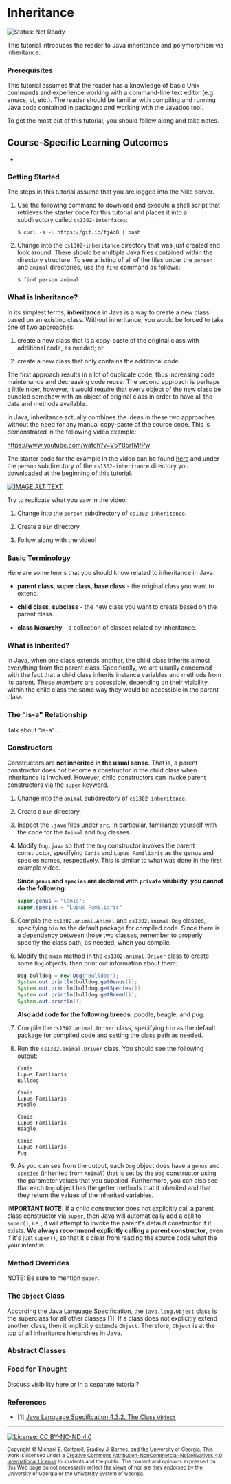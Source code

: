 # Inheritance

![Status: Not Ready](https://img.shields.io/badge/Status-Not%20Ready-red.svg)

This tutorial introduces the reader to Java inheritance and polymorphism via inheritance.

### Prerequisites

This tutorial assumes that the reader has a knowledge of basic Unix commands and experience working
with a command-line text editor (e.g. emacs, vi, etc.). The reader should be familiar with compiling
and running Java code contained in packages and working with the Javadoc tool.

To get the most out of this tutorial, you should follow along and take notes.

## Course-Specific Learning Outcomes

*

### Getting Started

The steps in this tutorial assume that you are logged into the Nike server. 

1. Use the following command to download and execute a shell script that retrieves 
   the starter code for this tutorial and places it into a subdirectory 
   called `cs1302-interfaces`:

   ```
   $ curl -s -L https://git.io/fjAqO | bash
   ```
  
1. Change into the `cs1302-inheritance` directory that was just created and look around. There should be
   multiple Java files contained within the directory structure. To see a listing of all of the 
   files under the `person` and `animal` directories, use the `find` command as follows:
   
   ```
   $ find person animal
   ```

### What is Inheritance?

In its simplest terms, **inheritance** in Java is a way to create a new class based on an
existing class. Without inheritance, you would be forced to take one of two approaches:

1. create a new class that is a copy-paste of the original class with additional code,
   as needed; or

1. create a new class that only contains the additional code.

The first approach results in a lot of duplicate code, thus increasing code maintenance
and decreasing code reuse. The second approach is perhaps a little nicer, however, it
would require that every object of the new class be bundled somehow with an object of
original class in order to have all the data and methods available.

In Java, inheritance actually combines the ideas in these two approaches without the
need for any manual copy-paste of the source code. This is demonstrated in the following
video example:

https://www.youtube.com/watch?v=V5Y85rfMfPw

The starter code for the example in the video can be found [here](person/) and
under the `person` subdirectory of the `cs1302-inheritance` directory you
downloaded at the beginning of this tutorial.

<a href="https://www.youtube.com/watch?v=V5Y85rfMfPw">
<img src="https://img.youtube.com/vi/V5Y85rfMfPw/0.jpg?20190821" alt="IMAGE ALT TEXT">
</a>

Try to replicate what you saw in the video:

1. Change into the `person` subdirectory of `cs1302-inheritance`.

1. Create a `bin` directory.

1. Follow along with the video!

### Basic Terminology

Here are some terms that you should know related to inheritance in Java.

* **parent class**, **super class**, **base class** - the original class you want to extend.

* **child class**, **subclass** - the new class you want to create based on the parent class.

* **class hierarchy** - a collection of classes related by inheritance.

### What is Inherited? 

In Java, when one class extends another, the child class inherits almost everything from the
parent class. Specifically, we are usually concerned with the fact that a child class inherits
instance variables and methods from its parent. These _members_ are accessible, depending on
their visibility, within the child class the same way they would be accessible in the parent
class. 

### The "is-a" Relationship

Talk about "is-a"...

### Constructors

Constructors are __not inherited in the usual sense__. That is, a parent constructor
does not become a constructor in the child class when inheritance is involved. However, child
constructors can invoke parent constructors via the `super` keyword.

1. Change into the `animal` subdirectory of `cs1302-inheritance`.

1. Create a `bin` directory.

1. Inspect the `.java` files under `src`. In particular, familiarize yourself with the code 
   for the `Animal` and `Dog` classes.
   
1. Modify `Dog.java` so that the `Dog` constructor invokes the parent constructor, 
   specifying `Canis` and `Lupus Familiaris` as the genus and species names, respectively.
   This is similar to what was done in the first example video.
   
   **Since `genus` and `species` are declared with `private` visibility, you cannot do the following:**
   
   ```java
   super.genus = "Canis";
   super.species = "Lupus Familiaris"
   ```
   
1. Compile the `cs1302.animal.Animal` and `cs1302.animal.Dog` classes, specifying `bin` 
   as the default package for compiled code. Since there is a dependency between those 
   two classes, remember to properly specifiy the class path, as needed, when you compile.
   
1. Modify the `main` method in the `cs1302.animal.Driver` class to create some `Dog`
   objects, then print out information about them:
   
   ```java
   Dog bulldog = new Dog("Bulldog");
   System.out.println(bulldog.getGenus());
   System.out.println(bulldog.getSpecies());
   System.out.println(bulldog.getBreed());
   System.out.println();
   ```

   **Also add code for the following breeds:** poodle, beagle, and pug. 

1. Compile the `cs1302.animal.Driver` class, specifying `bin` as the default package 
   for compiled code and setting the class path as needed.
   
1. Run the `cs1302.animal.Driver` class. You should see the following output:

   ```
   Canis
   Lupus Familiaris
   Bulldog
   
   Canis
   Lupus Familiaris
   Poodle
   
   Canis
   Lupus Familiaris
   Beagle
   
   Canis
   Lupus Familiaris
   Pug
   ```
   
1. As you can see from the output, each `Dog` object does have a `genus` and `species`
   (inherited from `Animal`) that is set by the `Dog` constructor using the parameter
   values that you supplied. Furthermore, you can also see that each `Dog` object
   has the getter methods that it inherited and that they return the values of the
   inherited variables. 

**IMPORTANT NOTE:** If a child constructor does not explicitly call a parent class 
constructor via `super`, then Java will automatically add a call to `super()`, i.e., 
it will attempt to invoke the parent's default constructor if it exists.
**We always recommend explicitly calling a parent constructor**, even 
if it's just `super()`, so that it's clear from reading the source code what
the your intent is. 

### Method Overrides

NOTE: Be sure to mention `super`.

### The `Object` Class

According the Java Language Specification, the
[`java.lang.Object`](https://docs.oracle.com/javase/8/docs/api/java/lang/Object.html)
class is the superclass for all other classes [1]. If a class does not explicitly
extend another class, then it implicitly extends `Object`. Therefore, `Object` is at 
the top of all inheritance hierarchies in Java. 

### Abstract Classes

### Food for Thought

Discuss visibility here or in a separate tutorial?

### References

* [1] [Java Language Specification 4.3.2. The Class `Object`](https://docs.oracle.com/javase/specs/jls/se8/html/jls-4.html#jls-4.3.2)

<hr/>

[![License: CC BY-NC-ND 4.0](https://img.shields.io/badge/License-CC%20BY--NC--ND%204.0-lightgrey.svg)](http://creativecommons.org/licenses/by-nc-nd/4.0/)

<small>
Copyright &copy; Michael E. Cotterell, Bradley J. Barnes, and the University of Georgia.
This work is licensed under a <a rel="license" href="http://creativecommons.org/licenses/by-nc-nd/4.0/">Creative Commons Attribution-NonCommercial-NoDerivatives 4.0 International License</a> to students and the public.
The content and opinions expressed on this Web page do not necessarily reflect the views of nor are they endorsed by the University of Georgia or the University System of Georgia.
</small>
